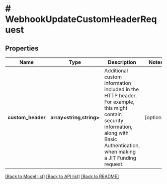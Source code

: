 # # WebhookUpdateCustomHeaderRequest

## Properties

Name | Type | Description | Notes
------------ | ------------- | ------------- | -------------
**custom_header** | **array<string,string>** | Additional custom information included in the HTTP header. For example, this might contain security information, along with Basic Authentication, when making a JIT Funding request. | [optional]

[[Back to Model list]](../../README.md#models) [[Back to API list]](../../README.md#endpoints) [[Back to README]](../../README.md)
